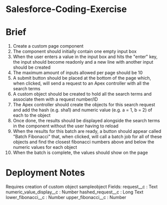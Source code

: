 # Salesforce-Coding-Exercise

# Brief

1. Create a custom page component
2. The component should initially contain one empty input box
3. When the user enters a value in the input box and hits the "enter" key, the input should become readonly and a new line with another input should be created
4. The maximum amount of inputs allowed per page should be 10
5. A submit button should be placed at the bottom of the page which, when clicked, will send a request to an Apex controller with all the search terms
6. A custom object should be created to hold all the search terms and associate them with a request number/ID
7. The Apex controller should create the objects for this search request and add the hash (e.g. sha1) and numeric value (e.g. a = 1, b = 2) of each to the object
8. Once done, the results should be displayed alongside the search terms in the component without the user having to reload
9. When the results for this batch are ready, a button should appear called "Batch Fibonacci" that, when clicked, will call a batch job for all of these objects and find the closest fibonacci numbers above and below the numeric values for each object
10. When the batch is complete, the values should show on the page

# Deployment Notes

Requires creation of custom object sampleobject
Fields:
request__c : Text
numeric_value_display__c : Number
hashed_request__c : Long Text
lower_fibonacci__c : Number
upper_fibonacci__c : Number
